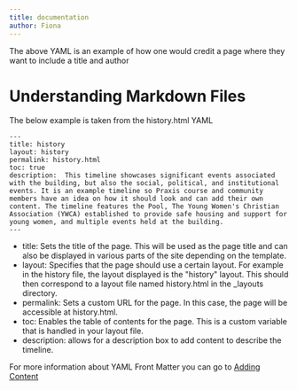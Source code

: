 ```yaml
---
title: documentation
author: Fiona
--- 
```

The above YAML is an example of how one would credit a page where they want to include a title and author 

# Understanding Markdown Files 
The below example is taken from the history.html YAML
```
---
title: history
layout: history
permalink: history.html
toc: true
description:  This timeline showcases significant events associated with the building, but also the social, political, and institutional events. It is an example timeline so Praxis course and community members have an idea on how it should look and can add their own content. The timeline features the Pool, The Young Women's Christian Association (YWCA) established to provide safe housing and support for young women, and multiple events held at the building.
---
```
- title: Sets the title of the page. This will be used as the page title and can also be displayed in various parts of the site depending on the template.
- layout: Specifies that the page should use a certain layout. For example in the history file, the layout displayed is the "history" layout. This should then correspond to a layout file named history.html in the _layouts directory.
- permalink: Sets a custom URL for the page. In this case, the page will be accessible at history.html.
- toc: Enables the table of contents for the page. This is a custom variable that is handled in your layout file. 
- description: allows for a description box to add content to describe the timeline. 

For more information about YAML Front Matter you can go to [Adding Content](./adding-content.md)
